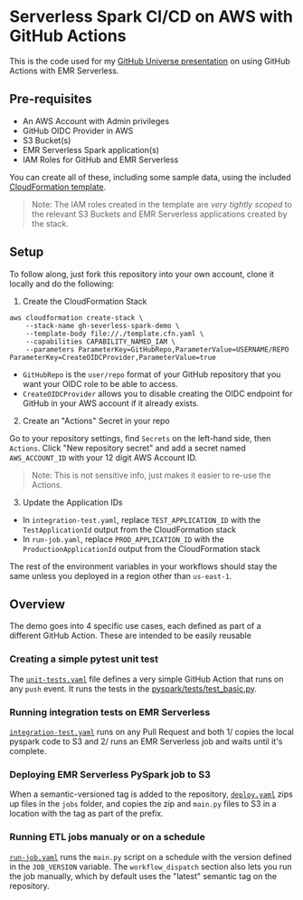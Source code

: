 # Serverless Spark CI/CD on AWS with GitHub Actions

This is the code used for my [GitHub Universe presentation](https://githubuniverse.com/events/detail/virtual-schedule/0a4737d4-4e63-4b50-8) on using GitHub Actions with EMR Serverless.

## Pre-requisites

- An AWS Account with Admin privileges
- GitHub OIDC Provider in AWS
- S3 Bucket(s)
- EMR Serverless Spark application(s)
- IAM Roles for GitHub and EMR Serverless

You can create all of these, including some sample data, using the included [CloudFormation template](template.cfn.yaml).

> Note: The IAM roles created in the template are _very tightly scoped_ to the relevant S3 Buckets and EMR Serverless applications created by the stack.

## Setup

To follow along, just fork this repository into your own account, clone it locally and do the following:

1. Create the CloudFormation Stack

```shell
aws cloudformation create-stack \
    --stack-name gh-severless-spark-demo \
    --template-body file://./template.cfn.yaml \
    --capabilities CAPABILITY_NAMED_IAM \
    --parameters ParameterKey=GitHubRepo,ParameterValue=USERNAME/REPO ParameterKey=CreateOIDCProvider,ParameterValue=true
```

- `GitHubRepo` is the `user/repo` format of your GitHub repository that you want your OIDC role to be able to access.
- `CreateOIDCProvider` allows you to disable creating the OIDC endpoint for GitHub in your AWS account if it already exists.

2. Create an "Actions" Secret in your repo

Go to your repository settings, find `Secrets` on the left-hand side, then `Actions`. Click "New repository secret" and add a secret named `AWS_ACCOUNT_ID` with your 12 digit AWS Account ID.

> Note: This is not sensitive info, just makes it easier to re-use the Actions.

3. Update the Application IDs

- In `integration-test.yaml`, replace `TEST_APPLICATION_ID` with the `TestApplicationId` output from the CloudFormation stack
- In `run-job.yaml`, replace `PROD_APPLICATION_ID` with the `ProductionApplicationId` output from the CloudFormation stack

The rest of the environment variables in your workflows should stay the same unless you deployed in a region other than `us-east-1`.

## Overview

The demo goes into 4 specific use cases, each defined as part of a different GitHub Action. These are intended to be easily reusable

### Creating a simple pytest unit test

The [`unit-tests.yaml`](.github/workflows/unit-tests.yaml) file defines a very simple GitHub Action that runs on any `push` event. It runs the tests in the [pyspark/tests/test_basic.py](./pyspark/tests/test_basic.py).

### Running integration tests on EMR Serverless

[`integration-test.yaml`](.github/workflows/integration-test.yaml) runs on any Pull Request and both 1/ copies the local pyspark code to S3 and 2/ runs an EMR Serverless job and waits until it's complete.

### Deploying EMR Serverless PySpark job to S3

When a semantic-versioned tag is added to the repository, [`deploy.yaml`](.github/workflows/deploy.yaml) zips up files in the `jobs` folder, and copies the zip and `main.py` files to S3 in a location with the tag as part of the prefix.

### Running ETL jobs manualy or on a schedule

[`run-job.yaml`](.github/workflows/run-job.yaml) runs the `main.py` script on a schedule with the version defined in the `JOB_VERSION` variable. The `workflow_dispatch` section also lets you run the job manually, which by default uses the "latest" semantic tag on the repository.